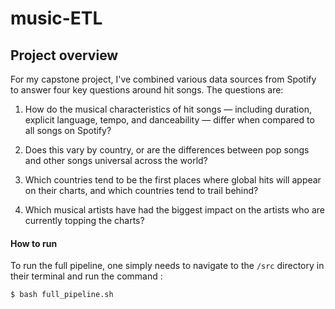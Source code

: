 # music-ETL

## Project overview
For my capstone project, I've combined various data sources from Spotify to answer four key questions around hit songs. The questions are:


1. How do the musical characteristics of hit songs — including duration, explicit language, tempo, and danceability — differ when compared to all songs on Spotify?

2. Does this vary by country, or are the differences between pop songs and other songs universal across the world?

3. Which countries tend to be the first places where global hits will appear on their charts, and which countries tend to trail behind?

4. Which musical artists have had the biggest impact on the artists who are currently topping the charts?

 #### How to run
To run the full pipeline, one simply needs to navigate to the `/src` directory in their terminal and run the command :
```
$ bash full_pipeline.sh
```


